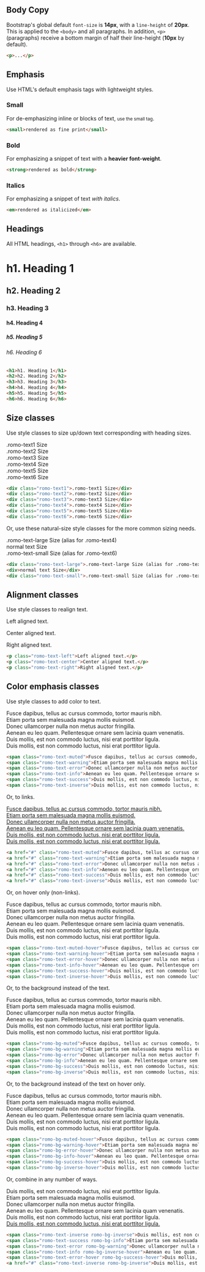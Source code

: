 ## Body Copy

Bootstrap's global default `font-size` is **14px**, with a `line-height` of **20px**. This is applied to the `<body>` and all paragraphs. In addition, `<p>` (paragraphs) receive a bottom margin of half their line-height (**10px** by default).

```html
<p>...</p>
```

## Emphasis

Use HTML's default emphasis tags with lightweight styles.

### Small

For de-emphasizing inline or blocks of text, <small>use the small tag</small>.

```html
<small>rendered as fine print</small>
```

### Bold

For emphasizing a snippet of text with a <strong>heavier font-weight</strong>.

```html
<strong>rendered as bold</strong>
```

### Italics

For emphasizing a snippet of text <em>with italics</em>.

```html
<em>rendered as italicized</em>
```

## Headings

All HTML headings, `<h1>` through `<h6>` are available.

<h1>h1. Heading 1</h1>
<h2>h2. Heading 2</h2>
<h3>h3. Heading 3</h3>
<h4>h4. Heading 4</h4>
<h5>h5. Heading 5</h5>
<h6>h6. Heading 6</h6>

```html
<h1>h1. Heading 1</h1>
<h2>h2. Heading 2</h2>
<h3>h3. Heading 3</h3>
<h4>h4. Heading 4</h4>
<h5>h5. Heading 5</h5>
<h6>h6. Heading 6</h6>
```

## Size classes

Use style classes to size up/down text corresponding with heading sizes.

<div class="romo-text1">.romo-text1 Size</div>
<div class="romo-text2">.romo-text2 Size</div>
<div class="romo-text3">.romo-text3 Size</div>
<div class="romo-text4">.romo-text4 Size</div>
<div class="romo-text5">.romo-text5 Size</div>
<div class="romo-text6">.romo-text6 Size</div>

```html
<div class="romo-text1">.romo-text1 Size</div>
<div class="romo-text2">.romo-text2 Size</div>
<div class="romo-text3">.romo-text3 Size</div>
<div class="romo-text4">.romo-text4 Size</div>
<div class="romo-text5">.romo-text5 Size</div>
<div class="romo-text6">.romo-text6 Size</div>
```

Or, use these natural-size style classes for the more common sizing needs.

<div class="romo-text-large">.romo-text-large Size (alias for .romo-text4)</div>
<div>normal text Size</div>
<div class="romo-text-small">.romo-text-small Size (alias for .romo-text6)</div>

```html
<div class="romo-text-large">.romo-text-large Size (alias for .romo-text4)</div>
<div>normal text Size</div>
<div class="romo-text-small">.romo-text-small Size (alias for .romo-text6)</div>
```

## Alignment classes

Use style classes to realign text.

<p class="romo-text-left">Left aligned text.</p>
<p class="romo-text-center">Center aligned text.</p>
<p class="romo-text-right">Right aligned text.</p>

```html
<p class="romo-text-left">Left aligned text.</p>
<p class="romo-text-center">Center aligned text.</p>
<p class="romo-text-right">Right aligned text.</p>
```

## Color emphasis classes

Use style classes to add color to text.

<span class="romo-text-muted">Fusce dapibus, tellus ac cursus commodo, tortor mauris nibh.</span><br />
<span class="romo-text-warning">Etiam porta sem malesuada magna mollis euismod.</span><br />
<span class="romo-text-error">Donec ullamcorper nulla non metus auctor fringilla.</span><br />
<span class="romo-text-info">Aenean eu leo quam. Pellentesque ornare sem lacinia quam venenatis.</span><br />
<span class="romo-text-success">Duis mollis, est non commodo luctus, nisi erat porttitor ligula.</span><br />
<span class="romo-text-inverse">Duis mollis, est non commodo luctus, nisi erat porttitor ligula.</span><br />

```html
<span class="romo-text-muted">Fusce dapibus, tellus ac cursus commodo, tortor mauris nibh.</span><br />
<span class="romo-text-warning">Etiam porta sem malesuada magna mollis euismod.</span><br />
<span class="romo-text-error">Donec ullamcorper nulla non metus auctor fringilla.</span><br />
<span class="romo-text-info">Aenean eu leo quam. Pellentesque ornare sem lacinia quam venenatis.</span><br />
<span class="romo-text-success">Duis mollis, est non commodo luctus, nisi erat porttitor ligula.</span><br />
<span class="romo-text-inverse">Duis mollis, est non commodo luctus, nisi erat porttitor ligula.</span><br />
```

Or, to links.

<a href="#" class="romo-text-muted">Fusce dapibus, tellus ac cursus commodo, tortor mauris nibh.</a><br />
<a href="#" class="romo-text-warning">Etiam porta sem malesuada magna mollis euismod.</a><br />
<a href="#" class="romo-text-error">Donec ullamcorper nulla non metus auctor fringilla.</a><br />
<a href="#" class="romo-text-info">Aenean eu leo quam. Pellentesque ornare sem lacinia quam venenatis.</a><br />
<a href="#" class="romo-text-success">Duis mollis, est non commodo luctus, nisi erat porttitor ligula.</a><br />
<a href="#" class="romo-text-inverse">Duis mollis, est non commodo luctus, nisi erat porttitor ligula.</a><br />

```html
<a href="#" class="romo-text-muted">Fusce dapibus, tellus ac cursus commodo, tortor mauris nibh.</a><br />
<a href="#" class="romo-text-warning">Etiam porta sem malesuada magna mollis euismod.</a><br />
<a href="#" class="romo-text-error">Donec ullamcorper nulla non metus auctor fringilla.</a><br />
<a href="#" class="romo-text-info">Aenean eu leo quam. Pellentesque ornare sem lacinia quam venenatis.</a><br />
<a href="#" class="romo-text-success">Duis mollis, est non commodo luctus, nisi erat porttitor ligula.</a><br />
<a href="#" class="romo-text-inverse">Duis mollis, est non commodo luctus, nisi erat porttitor ligula.</a><br />
```

Or, on hover only (non-links).

<span class="romo-text-muted-hover">Fusce dapibus, tellus ac cursus commodo, tortor mauris nibh.</span><br />
<span class="romo-text-warning-hover">Etiam porta sem malesuada magna mollis euismod.</span><br />
<span class="romo-text-error-hover">Donec ullamcorper nulla non metus auctor fringilla.</span><br />
<span class="romo-text-info-hover">Aenean eu leo quam. Pellentesque ornare sem lacinia quam venenatis.</span><br />
<span class="romo-text-success-hover">Duis mollis, est non commodo luctus, nisi erat porttitor ligula.</span><br />
<span class="romo-text-inverse-hover">Duis mollis, est non commodo luctus, nisi erat porttitor ligula.</span><br />

```html
<span class="romo-text-muted-hover">Fusce dapibus, tellus ac cursus commodo, tortor mauris nibh.</span><br />
<span class="romo-text-warning-hover">Etiam porta sem malesuada magna mollis euismod.</span><br />
<span class="romo-text-error-hover">Donec ullamcorper nulla non metus auctor fringilla.</span><br />
<span class="romo-text-info-hover">Aenean eu leo quam. Pellentesque ornare sem lacinia quam venenatis.</span><br />
<span class="romo-text-success-hover">Duis mollis, est non commodo luctus, nisi erat porttitor ligula.</span><br />
<span class="romo-text-inverse-hover">Duis mollis, est non commodo luctus, nisi erat porttitor ligula.</span><br />
```

Or, to the background instead of the text.

<span class="romo-bg-muted">Fusce dapibus, tellus ac cursus commodo, tortor mauris nibh.</span><br />
<span class="romo-bg-warning">Etiam porta sem malesuada magna mollis euismod.</span><br />
<span class="romo-bg-error">Donec ullamcorper nulla non metus auctor fringilla.</span><br />
<span class="romo-bg-info">Aenean eu leo quam. Pellentesque ornare sem lacinia quam venenatis.</span><br />
<span class="romo-bg-success">Duis mollis, est non commodo luctus, nisi erat porttitor ligula.</span><br />
<span class="romo-bg-inverse">Duis mollis, est non commodo luctus, nisi erat porttitor ligula.</span><br />

```html
<span class="romo-bg-muted">Fusce dapibus, tellus ac cursus commodo, tortor mauris nibh.</span><br />
<span class="romo-bg-warning">Etiam porta sem malesuada magna mollis euismod.</span><br />
<span class="romo-bg-error">Donec ullamcorper nulla non metus auctor fringilla.</span><br />
<span class="romo-bg-info">Aenean eu leo quam. Pellentesque ornare sem lacinia quam venenatis.</span><br />
<span class="romo-bg-success">Duis mollis, est non commodo luctus, nisi erat porttitor ligula.</span><br />
<span class="romo-bg-inverse">Duis mollis, est non commodo luctus, nisi erat porttitor ligula.</span><br />
```

Or, to the background instead of the text on hover only.

<span class="romo-bg-muted-hover">Fusce dapibus, tellus ac cursus commodo, tortor mauris nibh.</span><br />
<span class="romo-bg-warning-hover">Etiam porta sem malesuada magna mollis euismod.</span><br />
<span class="romo-bg-error-hover">Donec ullamcorper nulla non metus auctor fringilla.</span><br />
<span class="romo-bg-info-hover">Aenean eu leo quam. Pellentesque ornare sem lacinia quam venenatis.</span><br />
<span class="romo-bg-success-hover">Duis mollis, est non commodo luctus, nisi erat porttitor ligula.</span><br />
<span class="romo-bg-inverse-hover">Duis mollis, est non commodo luctus, nisi erat porttitor ligula.</span><br />

```html
<span class="romo-bg-muted-hover">Fusce dapibus, tellus ac cursus commodo, tortor mauris nibh.</span><br />
<span class="romo-bg-warning-hover">Etiam porta sem malesuada magna mollis euismod.</span><br />
<span class="romo-bg-error-hover">Donec ullamcorper nulla non metus auctor fringilla.</span><br />
<span class="romo-bg-info-hover">Aenean eu leo quam. Pellentesque ornare sem lacinia quam venenatis.</span><br />
<span class="romo-bg-success-hover">Duis mollis, est non commodo luctus, nisi erat porttitor ligula.</span><br />
<span class="romo-bg-inverse-hover">Duis mollis, est non commodo luctus, nisi erat porttitor ligula.</span><br />
```

Or, combine in any number of ways.

<span class="romo-text-inverse romo-bg-inverse">Duis mollis, est non commodo luctus, nisi erat porttitor ligula.</span><br />
<span class="romo-text-success romo-bg-info">Etiam porta sem malesuada magna mollis euismod.</span><br />
<span class="romo-text-error romo-bg-warning">Donec ullamcorper nulla non metus auctor fringilla.</span><br />
<span class="romo-text-info romo-bg-inverse-hover">Aenean eu leo quam. Pellentesque ornare sem lacinia quam venenatis.</span><br />
<span class="romo-text-error-hover romo-bg-success-hover">Duis mollis, est non commodo luctus, nisi erat porttitor ligula.</span><br />
<a href="#" class="romo-text-inverse romo-bg-inverse">Duis mollis, est non commodo luctus, nisi erat porttitor ligula.</a><br />

```html
<span class="romo-text-inverse romo-bg-inverse">Duis mollis, est non commodo luctus, nisi erat porttitor ligula.</span><br />
<span class="romo-text-success romo-bg-info">Etiam porta sem malesuada magna mollis euismod.</span><br />
<span class="romo-text-error romo-bg-warning">Donec ullamcorper nulla non metus auctor fringilla.</span><br />
<span class="romo-text-info romo-bg-inverse-hover">Aenean eu leo quam. Pellentesque ornare sem lacinia quam venenatis.</span><br />
<span class="romo-text-error-hover romo-bg-success-hover">Duis mollis, est non commodo luctus, nisi erat porttitor ligula.</span><br />
<a href="#" class="romo-text-inverse romo-bg-inverse">Duis mollis, est non commodo luctus, nisi erat porttitor ligula.</a><br />
```
